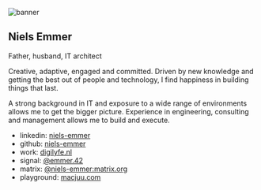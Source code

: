 ![banner](https://niels-emmer.github.io/assets/images/niels-emmer-banner.png "Niels Emmer - Banner pic")

## Niels Emmer

Father, husband, IT architect

Creative, adaptive, engaged and committed. Driven by new knowledge and getting the best out of people and technology, I find happiness in building things that last.

A strong background in IT and exposure to a wide range of environments allows me to get the bigger picture. Experience in engineering, consulting and management allows me to build and execute.

* linkedin: [niels-emmer](https://www.linkedin.com/in/niels-emmer/)
* github: [niels-emmer](https://github.com/niels-emmer)
* work: [digilyfe.nl](https://digilyfe.nl)
* signal: [@emmer.42](https://signal.me/#eu/QKtzc1ftkZ5WmEv8ZSb3jp0IllB-x8KjGFt4lqYLvyQ3-hMDQ15CqpZXpp37vmFg)
* matrix: [@niels-emmer:matrix.org](https://matrix.to/#/@niels-emmer:matrix.org)
* playground: [macjuu.com](https://macjuu.com)

